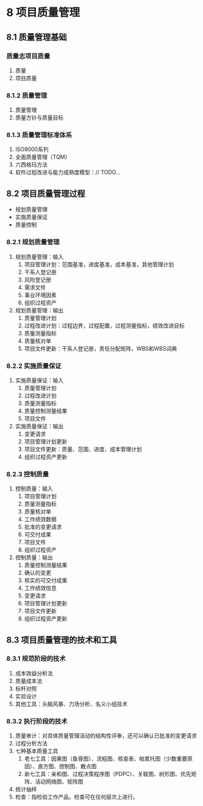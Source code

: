 # 8 项目质量管理

## 8.1 质量管理基础
### 质量志项目质量
1. 质量
2. 项目质量

### 8.1.2 质量管理
1. 质量管理
2. 质量方针与质量目标

### 8.1.3 质量管理标准体系
1. ISO9000系列
2. 全面质量管理（TQM）
3. 六西格玛方法
4. 软件过程改进与能力成熟度模型：// TODO...

## 8.2 项目质量管理过程
- 规划质量管理
- 实施质量保证
- 质量控制

### 8.2.1 规划质量管理
1. 规划质量管理：输入
	1. 项目管理计划：范围基准，进度基准，成本基准，其他管理计划
	2. 干系人登记册
	3. 风险登记册
	4. 需求文件
	5. 事业环境因素
	6. 组织过程资产
2. 规划质量管理：输出
	1. 质量管理计划
	2. 过程改进计划：过程边界，过程配置，过程测量指标，绩效改进目标
	3. 质量测量指标
	4. 质量核对单
	5. 项目文件更新：干系人登记册，责任分配矩阵，WBS和WBS词典

### 8.2.2 实施质量保证
1. 实施质量保证：输入
	1. 质量管理计划
	2. 过程改进计划
	3. 质量测量指标
	4. 质量控制测量结果
	5. 项目文件
2. 实施质量保证：输出
	1. 变更请求
	2. 项目管理计划更新
	3. 项目文件更新：质量、范围、进度、成本管理计划
	4. 组织过程资产更新

### 8.2.3 控制质量
1. 控制质量：输入
	1. 项目管理计划
	2. 质量测量指标
	3. 质量核对单
	4. 工作绩效数据
	5. 批准的变更请求
	6. 可交付成果
	7. 项目文件
	8. 组织过程资产
2. 控制质量：输出
	1. 质量控制测量结果
	2. 确认的变更
	3. 核实的可交付成果
	4. 工作绩效信息
	5. 变更请求
	6. 项目管理计划更新
	7. 项目文件更新
	8. 组织过程资产更新

## 8.3 项目质量管理的技术和工具
### 8.3.1 规范阶段的技术
1. 成本效益分析法
2. 质量成本法
3. 标杆对照
4. 实验设计
5. 其他工具：头脑风暴、力场分析、名义小组技术

### 8.3.2 执行阶段的技术
1. 质量审计：对具体质量管理活动的结构性评审，还可以确认已批准的变更请求
2. 过程分析方法
3. 七种基本质量工具
	1. 老七工具：因果图（鱼骨图）、流程图、核查表、帕累托图（少数重要原因）、直方图、控制图、散点图
	2. 新七工具：亲和图、过程决策程序图（PDPC）、关联图、树形图、优先矩阵、活动网络图、矩阵图
4. 统计抽样
5. 检查：指检验工作产品。检查可在任何层次上进行。